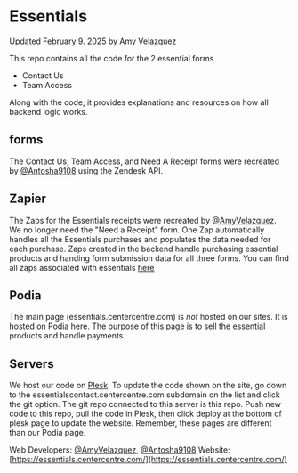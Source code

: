# Essentials 

Updated February 9. 2025 by Amy Velazquez

This repo contains all the code for the 2 essential forms
- Contact Us
- Team Access

Along with the code, it provides explanations and resources on how all backend logic works.

## forms
The Contact Us, Team Access, and Need A Receipt forms were recreated by [@Antosha9108](https://github.com/Antosha9108) using the Zendesk API.


## Zapier
The Zaps for the Essentials receipts were recreated by [@AmyVelazquez](https://github.com/AmyVelazquez). We no longer need the "Need a Receipt" form. One Zap automatically handles all the Essentials purchases and populates the data needed for each purchase. Zaps created in the backend handle purchasing essential products and handing form submission data for all three forms. You can find all zaps associated with essentials [here](https://zapier.com/app/zaps/folder/1804846)

## Podia
The main page (essentials.centercentre.com) is *not* hosted on our sites. It is hosted on Podia [here](https://app.podia.com/dashboard). The purpose of this page is to sell the essential products and handle payments.


## Servers
We host our code on [Plesk](https://dopractice.uie.com/smb/web/view). To update the code shown on the site, go down to the essentialscontact.centercentre.com subdomain on the list and click the git option. The git repo connected to this server is this repo. Push new code to this repo, pull the code in Plesk, then click deploy at the bottom of plesk page to update the website. Remember, these pages are different than our Podia page.

Web Developers: [@AmyVelazquez](https://github.com/AmyVelazquez), [@Antosha9108](https://github.com/Antosha9108)
Website: [https://essentials.centercentre.com/](https://essentials.centercentre.com/)

